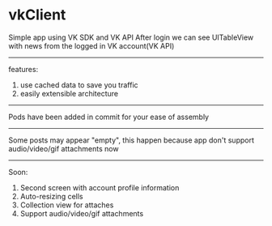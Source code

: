 # vkClient

Simple app using VK SDK and VK API
After login we can see UITableView with news from the logged in VK account(VK API)
***
features:
1) use cached data to save you traffic
2) easily extensible architecture
***
Pods have been added in commit for your ease of assembly
***
Some posts may appear "empty", this happen because app don't support audio/video/gif attachments now
***
Soon: 
1) Second screen with account profile information
2) Auto-resizing cells 
3) Collection view for attaches 
4) Support audio/video/gif attachments
